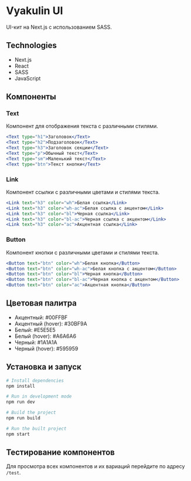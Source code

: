 # Vyakulin UI

UI-кит на Next.js с использованием SASS.

## Technologies

- Next.js
- React
- SASS
- JavaScript

## Компоненты

### Text
Компонент для отображения текста с различными стилями.

```jsx
<Text type="h1">Заголовок</Text>
<Text type="h2">Подзаголовок</Text>
<Text type="h3">Заголовок секции</Text>
<Text type="p">Обычный текст</Text>
<Text type="sm">Маленький текст</Text>
<Text type="btn">Текст кнопки</Text>
```

### Link
Компонент ссылки с различными цветами и стилями текста.

```jsx
<Link text="h3" color="wh">Белая ссылка</Link>
<Link text="h3" color="wh-ac">Белая ссылка с акцентом</Link>
<Link text="h3" color="bl">Черная ссылка</Link>
<Link text="h3" color="bl-ac">Черная ссылка с акцентом</Link>
<Link text="h3" color="ac">Акцентная ссылка</Link>
```

### Button
Компонент кнопки с различными цветами и стилями текста.

```jsx
<Button text="btn" color="wh">Белая кнопка</Button>
<Button text="btn" color="wh-ac">Белая кнопка с акцентом</Button>
<Button text="btn" color="bl">Черная кнопка</Button>
<Button text="btn" color="bl-ac">Черная кнопка с акцентом</Button>
<Button text="btn" color="ac">Акцентная кнопка</Button>
```

## Цветовая палитра

- Акцентный: #00FFBF
- Акцентный (hover): #30BF9A
- Белый: #E5E5E5
- Белый (hover): #A6A6A6
- Черный: #1A1A1A
- Черный (hover): #595959

## Установка и запуск

```bash
# Install dependencies
npm install

# Run in development mode
npm run dev

# Build the project
npm run build

# Run the built project
npm start
```

## Тестирование компонентов

Для просмотра всех компонентов и их вариаций перейдите по адресу `/test`. 